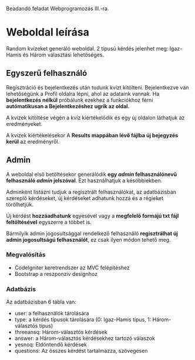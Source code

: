 ﻿Beadandó feladat Webprogramozás III.-ra.


 # Weboldal leírása
Random kvízeket generáló weboldal. 2 típusú kérdés jelenhet meg: Igaz-Hamis és Három választási lehetőséges.


## Egyszerű felhasználó
Regisztráció és bejelentkezés után tudunk kvízt kitölteni. Bejelentkezve van lehetőségünk a Profil oldalra lépni, ahol az adataink vannak. Ha **bejelentkezés nélkül** próbálunk ezekhez a funkciókhoz férni **autómatikusan a Bejelentkezéshez ugrik az oldal.**

A kvízek kitöltése végén a kvíz kiértékelődik és egy új oldalon láthatjuk az eredményeket. 

A kvízek kiértékelésekor A **Results mappában lévő fájlba új bejegyzés kerül** az eredményről.

## Admin
A weboldal első betöltésekor generálódik **egy *admin* felhasználónevű felhasználó *admin* jelszóval**. Ezt használhatjuk a késöbbiekben.

Adminként listázni tudjuk a regisztrált felhasználókat, az adatbázisban szereplő kérdéseket, új kérdéseket adhatunk hozzá és a régieket törölhetjük.

Új kérdést **hozzáadhatunk** egyesével vagy a **megfelelő formájú txt fájl feltöltésével** egyszerre a többet is.

Bármilyik admin jogosultsággal rendelkező felhasználó **regisztrálhat új admin jogosultságú felhasználót**, ez csak ilyen módon tehető meg.


### Megvalósítás

 - CodeIgniter keretrendszer az MVC felépítéshez
 - Bootstrap a reszponziv designhoz
 
 ### Adatbázis
 Az adatbázisban 6 tábla van: 
 
 - user: a felhasználók tárolására
 - type: a kérdés típusok tárolására (0: Igaz-Hamis típus, 1: Három-választós típus)
 - threeansq: Három-választós kérdések
 - answer: a Három-választós kérdésekhez tartozó válaszok
 - yesnoq: Eldöntendő kérdések
 - questions: Az összes kérdést tartalmazza, szövegesen

